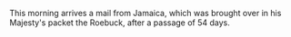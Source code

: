   This morning arrives a mail from Jamaica, which was brought over in his Majesty's packet the Roebuck, after a passage of 54 days.  
